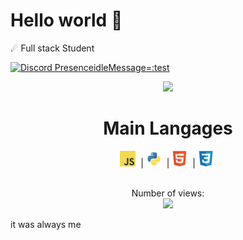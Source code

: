 # Hello world 👋

☄ Full stack Student

[![Discord Presence](https://lanyard.cnrad.dev/api/961779173913944094)idleMessage=:test](https://discord.com/users/961779173913944094)

<p align="center">
  <img src="https://i.pinimg.com/originals/34/16/fc/3416fc4113b69a0bf1cc75a772c4b5c4.gif">
</p>


<h1 align="center">Main Langages</h1>

<p align="center"> 
  <code><img height="25" src="https://raw.githubusercontent.com/github/explore/80688e429a7d4ef2fca1e82350fe8e3517d3494d/topics/javascript/javascript.png"></code>&nbsp; |
  <code><img height="25" src="https://raw.githubusercontent.com/devicons/devicon/master/icons/python/python-original.svg"></code>&nbsp; |
  <code><img height="25" src="https://raw.githubusercontent.com/devicons/devicon/master/icons/html5/html5-original.svg"></code>&nbsp; |
  <code><img height="25" src="https://raw.githubusercontent.com/devicons/devicon/master/icons/css3/css3-original.svg"></code>&nbsp;
</p>





<p align="center">
    <br>Number of views: <br>
    <img src="https://profile-counter.glitch.me/itwasDelta/count.svg" />
</p>


it was always me
